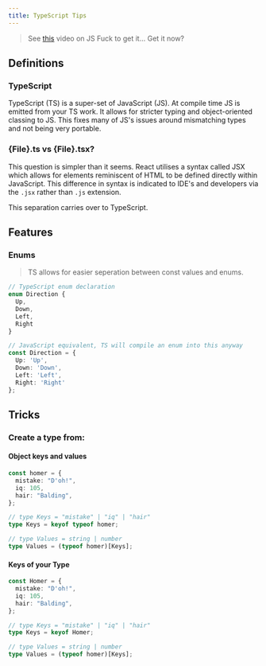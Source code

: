 ```yaml
---
title: TypeScript Tips
---
```


> See [this](https://www.youtube.com/watch?v=sRWE5tnaxlI) video on JS Fuck to get it... Get it now?

## Definitions

### TypeScript

TypeScript (TS) is a super-set of JavaScript (JS). At compile time JS is emitted from your TS work. It allows for stricter typing and object-oriented classing to JS. This fixes many of JS's issues around mismatching types and not being very portable.



### {File}.ts vs {File}.tsx?

This question is simpler than it seems. React utilises a syntax called JSX which allows for elements reminiscent of HTML to be defined directly within JavaScript. This difference in syntax is indicated to IDE's and developers via the `.jsx` rather than `.js` extension.

This separation carries over to TypeScript.



## Features

### Enums

> TS allows for easier seperation between const values and enums.

```typescript
// TypeScript enum declaration
enum Direction {
  Up,
  Down,
  Left,
  Right
}

// JavaScript equivalent, TS will compile an enum into this anyway
const Direction = {
  Up: 'Up',
  Down: 'Down',
  Left: 'Left',
  Right: 'Right'
};
```



## Tricks

### Create a type from:

#### Object keys and values

```typescript
const homer = {
  mistake: "D'oh!",
  iq: 105,
  hair: "Balding",
};

// type Keys = "mistake" | "iq" | "hair"
type Keys = keyof typeof homer;

// type Values = string | number
type Values = (typeof homer)[Keys];
```

#### Keys of your Type

```typescript
const Homer = {
  mistake: "D'oh!",
  iq: 105,
  hair: "Balding",
};

// type Keys = "mistake" | "iq" | "hair"
type Keys = keyof Homer;

// type Values = string | number
type Values = (typeof homer)[Keys];
```

